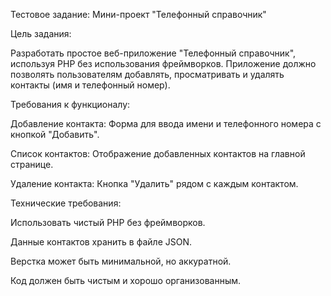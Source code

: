 Тестовое задание: Мини-проект "Телефонный справочник"

Цель задания:

Разработать простое веб-приложение "Телефонный справочник", используя PHP без использования фреймворков. Приложение должно позволять пользователям добавлять, просматривать и удалять контакты (имя и телефонный номер).

Требования к функционалу:

Добавление контакта: Форма для ввода имени и телефонного номера с кнопкой "Добавить".

Список контактов: Отображение добавленных контактов на главной странице.

Удаление контакта: Кнопка "Удалить" рядом с каждым контактом.

Технические требования:

Использовать чистый PHP без фреймворков.

Данные контактов хранить в файле JSON.

Верстка может быть минимальной, но аккуратной.

Код должен быть чистым и хорошо организованным.
